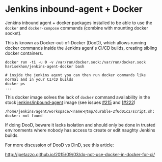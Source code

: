 Jenkins inbound-agent + Docker
==============================

Jenkins inbound agent + docker packages installed to be able to use the `docker` and `docker-compose` commands (combine with mounting docker socket).

This is known as Docker-out-of-Docker (DooD), which allows running docker commands inside the Jenkins agent's CI/CD builds, creating sibling docker containers.

```
docker run -ti -u 0 -v /var/run/docker.sock:/var/run/docker.sock harisekhon/jenkins-agent-docker bash

# inside the jenkins agent you can then run docker commands like normal and in your CI/CD builds
docker ps
...
```

This docker image solves the lack of `docker` command availability in the stock [jenkins/inbound-agent](https://hub.docker.com/r/jenkins/inbound-agent/) image (see issues [#215](https://github.com/jenkinsci/docker-inbound-agent/issues/215) and [[#222](https://github.com/jenkinsci/docker-inbound-agent/issues/222))

```
/home/jenkins/agent/workspace/<name>@tmp/durable-2f6d01c2/script.sh: docker: not found
```

If doing DooD, beware it lacks isolation and should only be done in trusted environments where nobody has access to create or edit naughty Jenkins builds.

For more discussion of DooD vs DinD, see this article:

http://jpetazzo.github.io/2015/09/03/do-not-use-docker-in-docker-for-ci/
